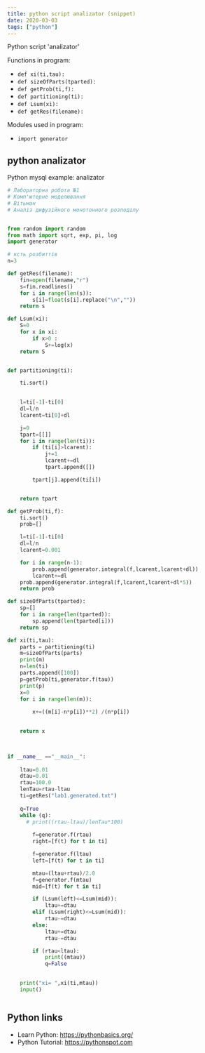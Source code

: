```yaml
---
title: python script analizator (snippet)
date: 2020-03-03
tags: ["python"]
---
```

Python script 'analizator'

Functions in program: 
* `def xi(ti,tau):`
* `def sizeOfParts(tparted):`
* `def getProb(ti,f):`
* `def partitioning(ti):`
* `def Lsum(xi):`
* `def getRes(filename):`

Modules used in program: 
* `import generator`

## python analizator

Python mysql example: analizator

```python
# Лабораторна робота №1
# Комп'ютерне моделювання
# Вітьман
# Аналіз дифузійного монотонного розподілу


from random import random
from math import sqrt, exp, pi, log
import generator

# ксть розбиттів 
n=3

def getRes(filename):
    fin=open(filename,"r")
    s=fin.readlines()
    for i in range(len(s)):
        s[i]=float(s[i].replace("\n",""))
    return s

def Lsum(xi):
    S=0
    for x in xi:
        if x>0 :
            S+=log(x)
    return S


def partitioning(ti):

    ti.sort()
    

    l=ti[-1]-ti[0]
    dl=l/n
    lcarent=ti[0]+dl

    j=0
    tpart=[[]]
    for i in range(len(ti)):
        if (ti[i]>lcarent):
            j+=1
            lcarent+=dl
            tpart.append([])

        tpart[j].append(ti[i])


    return tpart

def getProb(ti,f):
    ti.sort()
    prob=[]

    l=ti[-1]-ti[0]
    dl=l/n
    lcarent=0.001

    for i in range(n-1):
        prob.append(generator.integral(f,lcarent,lcarent+dl))
        lcarent+=dl
    prob.append(generator.integral(f,lcarent,lcarent+dl*5))
    return prob

def sizeOfParts(tparted):
    sp=[]
    for i in range(len(tparted)):
        sp.append(len(tparted[i]))
    return sp

def xi(ti,tau):
    parts = partitioning(ti)
    m=sizeOfParts(parts)
    print(m)
    n=len(ti)
    parts.append([100])
    p=getProb(ti,generator.f(tau))
    print(p)
    x=0
    for i in range(len(m)):
        
        x+=((m[i]-n*p[i])**2) /(n*p[i])

       
    return x
    


if __name__ =="__main__":
    
    ltau=0.01
    dtau=0.01
    rtau=100.0
    lenTau=rtau-ltau
    ti=getRes("lab1.generated.txt")
    
    q=True
    while (q):
      # print((rtau-ltau)/lenTau*100)
        
        f=generator.f(rtau)
        right=[f(t) for t in ti]

        f=generator.f(ltau)
        left=[f(t) for t in ti]

        mtau=(ltau+rtau)/2.0
        f=generator.f(mtau)
        mid=[f(t) for t in ti]

        if (Lsum(left)<=Lsum(mid)):
            ltau+=dtau
        elif (Lsum(right)<=Lsum(mid)):
            rtau-=dtau
        else:
            ltau+=dtau
            rtau-=dtau

        if (rtau<ltau):
            print((mtau))
            q=False

        
    print("xi= ",xi(ti,mtau))
    input()



```

## Python links

- Learn Python: https://pythonbasics.org/
- Python Tutorial: https://pythonspot.com

